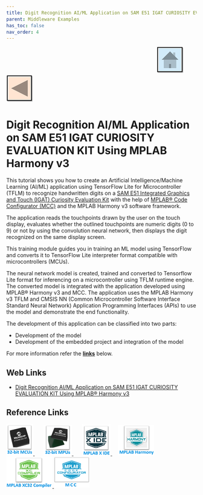 ```yaml
---
title: Digit Recognition AI/ML Application on SAM E51 IGAT CURIOSITY EVALUATION KIT Using MPLAB Harmony v3
parent: Middleware Examples
has_toc: false
nav_order: 4
---
```


&nbsp;&nbsp;&nbsp;&nbsp;&nbsp;&nbsp;&nbsp;&nbsp;&nbsp;&nbsp;&nbsp;&nbsp;&nbsp;&nbsp;&nbsp;&nbsp;&nbsp;&nbsp;&nbsp;&nbsp;&nbsp;&nbsp;&nbsp;&nbsp;&nbsp;&nbsp;&nbsp;&nbsp; &nbsp;&nbsp;&nbsp;&nbsp;&nbsp;&nbsp;&nbsp;&nbsp;&nbsp;&nbsp;&nbsp;&nbsp;&nbsp;&nbsp;&nbsp;&nbsp;&nbsp;&nbsp;&nbsp;&nbsp;&nbsp;&nbsp;&nbsp;&nbsp;&nbsp;&nbsp;&nbsp;&nbsp;&nbsp;&nbsp;&nbsp;&nbsp;&nbsp;&nbsp;&nbsp;&nbsp;&nbsp;&nbsp;&nbsp;&nbsp;&nbsp;&nbsp;&nbsp;&nbsp;&nbsp;&nbsp;&nbsp;&nbsp;&nbsp;&nbsp;&nbsp;&nbsp;&nbsp;&nbsp;&nbsp;&nbsp;&nbsp;&nbsp;&nbsp;&nbsp;&nbsp;&nbsp;&nbsp;&nbsp;&nbsp;&nbsp;&nbsp;&nbsp;&nbsp;&nbsp;&nbsp;&nbsp;[<img src="../../r_images/quick_home.png" title="Home">](../../../readme.md) [<img src="../../r_images/quick_back.png"  title="Back">](../readme.md)
# Digit Recognition AI/ML Application on SAM E51 IGAT CURIOSITY EVALUATION KIT Using MPLAB Harmony v3

This tutorial shows you how to create an Artificial Intelligence/Machine Learning (AI/ML) application using TensorFlow Lite for Microcontroller (TFLM) to recognize handwritten digits on a [SAM E51 Integrated Graphics and Touch (IGAT) Curiosity Evaluation Kit](https://www.microchip.com/en-us/development-tool/EV14C17A) with the help of [MPLAB® Code Configurator (MCC)](https://developerhelp.microchip.com/xwiki/bin/view/software-tools/harmony/archive/mcc-overview/) and the MPLAB Harmony v3 software framework.

The application reads the touchpoints drawn by the user on the touch display, evaluates whether the outlined touchpoints are numeric digits (0 to 9) or not by using the convolution neural network, then displays the digit recognized on the same display screen.

This training module guides you in training an ML model using TensorFlow and converts it to TensorFlow Lite interpreter format compatible with microcontrollers (MCUs).

The neural network model is created, trained and converted to Tensorflow Lite format for inferencing on a microcontroller using TFLM runtime engine. The converted model is integrated with the application developed using MPLAB® Harmony v3 and MCC. The application uses the MPLAB Harmony v3 TFLM and CMSIS NN (Common Microcontroller Software Interface Standard Neural Network) Application Programming Interfaces (APIs) to use the model and demonstrate the end functionality.

The development of this application can be classified into two parts:

- Development of the model
- Development of the embedded project and integration of the model  

For more information refer the **[links](#Web-Links)** below.

## <a id="Web-Links"> </a>
## Web Links

- <a href="https://developerhelp.microchip.com/xwiki/bin/view/software-tools/harmony/digit-recognition-ai-ml-same51-igat-training-module/" target="_blank">Digit Recognition AI/ML Application on SAM E51 IGAT CURIOSITY EVALUATION KIT Using MPLAB® Harmony v3</a>

## Reference Links
[<a href="https://www.microchip.com/design-centers/32-bit" target="_blank"> <img src="../../r_images/32_bit_mcus.png"> </a>]()  &nbsp; &nbsp; &nbsp; [<a href="https://www.microchip.com/design-centers/32-bit-mpus" target="_blank"> <img src="../../r_images/32_bit_mpus.png"> </a>]()  &nbsp; &nbsp; &nbsp; [<a href="https://www.microchip.com/mplab/mplab-x-ide" target="_blank"> <img src="../../r_images/mplab_x_ide.png"> </a>]()  &nbsp; &nbsp; [<a href="https://www.microchip.com/mplab/mplab-harmony" target="_blank"> <img src="../../r_images/mplab_harmony.png"> </a>]() [<a href="https://www.microchip.com/mplab/compilers" target="_blank"> <img src="../../r_images/mplab_compiler.png"> </a>]() [<a href="https://www.microchip.com/en-us/tools-resources/configure/mplab-code-configurator" target="_blank"> <img src="../../r_images/mcc_harmony.png"> </a>]()  

